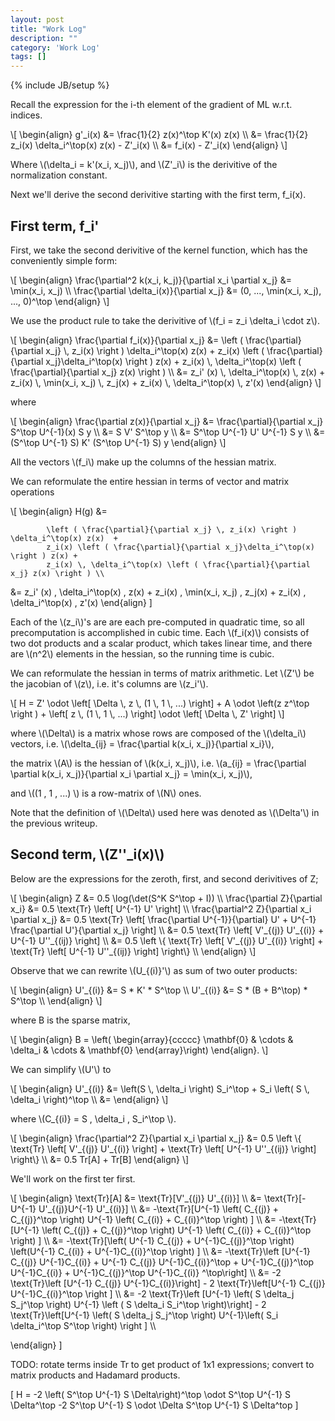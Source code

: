 ```yaml
---
layout: post
title: "Work Log"
description: ""
category: 'Work Log'
tags: []
---
```

{% include JB/setup %}

Recall  the expression for the i-th element of the gradient of ML w.r.t. indices.

<div>
\[
\begin{align}
g'_i(x) &= \frac{1}{2} z(x)^\top K'(x) z(x) \\
        &= \frac{1}{2} z_i(x) \delta_i^\top(x) z(x) - Z'_i(x) \\
        &= f_i(x) - Z'_i(x)
\end{align}
\]
</div>

Where \\(\delta_i = k'(x_i, x_j)\\), and \\(Z'_i\\) is the derivitive of the normalization constant.

    


Next we'll derive the second derivitive starting with the first term, f_i(x).

First term, f_i'
------------------

First, we take the second derivitive of the kernel function, which has the conveniently simple form:

<div>
\[
\begin{align}
\frac{\partial^2 k(x_i, k_j)}{\partial x_i \partial x_j} &= \min(x_i, x_j) \\
\frac{\partial \delta_i(x)}{\partial x_j} &= (0, ..., \min(x_i, x_j), ..., 0)^\top
\end{align}
\]
</div>

We use the product rule to take the derivitive of \\(f_i = z_i \delta_i \cdot  z\\).

<div>
\[
\begin{align}
\frac{\partial f_i(x)}{\partial x_j} &=
            \left ( \frac{\partial}{\partial x_j} \, z_i(x) \right ) \delta_i^\top(x) z(x)  +
            z_i(x) \left ( \frac{\partial}{\partial x_j}\delta_i^\top(x) \right ) z(x) +
            z_i(x) \, \delta_i^\top(x) \left ( \frac{\partial}{\partial x_j} z(x) \right ) \\
&=
            z_i' (x) \, \delta_i^\top(x) \, z(x)  +
            z_i(x) \, \min(x_i, x_j) \, z_j(x) + 
            z_i(x) \, \delta_i^\top(x) \, z'(x)
\end{align}
\]
</div>

where 

<div>
\[
\begin{align}
\frac{\partial z(x)}{\partial x_j} &= \frac{\partial}{\partial x_j} S^\top U^{-1}(x) S y \\
        &= S V' S^\top y \\
        &= S^\top U^{-1} U' U^{-1} S y \\
        &= (S^\top U^{-1} S) K' (S^\top U^{-1} S) y
\end{align}
\]
</div>

All the vectors \\(f_i\\) make up the columns of the hessian matrix.

We can reformulate the entire hessian in terms of vector and matrix operations

<div>
\[
\begin{align}
H(g) &=
            
            \left ( \frac{\partial}{\partial x_j} \, z_i(x) \right ) \delta_i^\top(x) z(x)  +
            z_i(x) \left ( \frac{\partial}{\partial x_j}\delta_i^\top(x) \right ) z(x) +
            z_i(x) \, \delta_i^\top(x) \left ( \frac{\partial}{\partial x_j} z(x) \right ) \\
&=
            z_i' (x) \, \delta_i^\top(x) \, z(x)  +
            z_i(x) \, \min(x_i, x_j) \, z_j(x) + 
            z_i(x) \, \delta_i^\top(x) \, z'(x)
\end{align}
\]
</div>


Each of the \\(z_i\\)'s are are each pre-computed in quadratic time, so all precomputation is accomplished in cubic time.  Each \\(f_i(x)\\) consists of two dot products and a scalar product, which takes linear time, and there are \\(n^2\\) elements in the hessian, so the running time is cubic.

We can reformulate the hessian in terms of matrix arithmetic.  Let \\(Z'\\) be the jacobian of \\(z\\), i.e. it's columns are \\(z_i'\\).  

<div>
\[
H = Z' \odot \left[ \Delta \, z \, (1 \, 1 \, ...) \right] + A \odot \left(z z^\top \right ) + \left[ z \, (1 \, 1 \, ...) \right] \odot \left[ \Delta \, Z' \right]
\]
</div>

where \\(\Delta\\) is a matrix whose rows are composed of the \\(\delta_i\\) vectors, i.e. \\(\delta_{ij} = \frac{\partial k(x_i, x_j)}{\partial x_i}\\), 
      
the matrix \\(A\\) is the hessian of \\(k(x_i, x_j)\\), i.e. \\(a_{ij} = \frac{\partial \partial k(x_i, x_j)}{\partial x_i \partial x_j} = \min(x_i, x_j)\\),

and \\((1 \, 1 \, ...) \\) is a row-matrix of \\(N\\) ones.

Note that the definition of \\(\Delta\\) used here was denoted as \\(\Delta'\\) in the previous writeup.

Second term, \\(Z''_i(x)\\)
------------------------

Below are the expressions for the zeroth, first, and second derivitives of Z;

<div>
\[
\begin{align}
Z &= 0.5 \log(\det(S^K S^\top + I)) \\
\frac{\partial Z}{\partial x_i} &= 0.5 \text{Tr} \left[ U^{-1} U' \right] \\
\frac{\partial^2 Z}{\partial x_i \partial x_j} &= 0.5 \text{Tr} \left[ \frac{\partial U^{-1}}{\partial} U' + U^{-1} \frac{\partial U'}{\partial x_j} \right] \\
        &= 0.5 \text{Tr} \left[ V'_{(j)} U'_{(i)} + U^{-1} U''_{(ij)} \right] \\
        &= 0.5 \left \{ \text{Tr} \left[ V'_{(j)} U'_{(i)} \right] + \text{Tr} \left[ U^{-1} U''_{(ij)} \right] \right\} \\
\end{align}
\]
</div>

Observe that we can rewrite \\(U_{(i)}'\\) as sum of two outer products:

<div>
\[
\begin{align}
U'_{(i)} &= S * K' * S^\top \\
U'_{(i)} &= S * (B + B^\top) * S^\top \\
\end{align}
\]
</div>

where B is the sparse matrix,

<div>
\[
\begin{align}
B = \left( \begin{array}{ccccc}
        \mathbf{0} & \cdots & \delta_i & \cdots & \mathbf{0}
    \end{array}\right)
\end{align}.
\]
</div>

We can simplify \\(U'\\) to

<div>
\[
\begin{align}
U'_{(i)} &= \left(S \, \delta_i \right) S_i^\top  + S_i \left( S \, \delta_i \right)^\top \\
         &= 
\end{align}
\]
</div>

where \\(C_{(i)} = S \, \delta_i \, S_i^\top \\).

<div>
\[
\begin{align}
\frac{\partial^2 Z}{\partial x_i \partial x_j} &= 
        0.5 \left \{ \text{Tr} \left[ V'_{(j)} U'_{(i)} \right] + \text{Tr} \left[ U^{-1} U''_{(ij)} \right] \right\} \\
            &= 0.5 Tr[A] + Tr[B]
\end{align}
\]
</div>

We'll work on the first ter first.


<div>
\[
\begin{align}
    \text{Tr}[A] &= \text{Tr}[V'_{(j)} U'_{(i)}] \\
          &= \text{Tr}[-U^{-1} U'_{(j)}U^{-1} U'_{(i)}] \\
          &= -\text{Tr}[U^{-1} \left( C_{(j)} + C_{(j)}^\top \right) U^{-1} \left( C_{(i)} + C_{(i)}^\top \right) ] \\
          &= -\text{Tr}[U^{-1} \left( C_{(j)} + C_{(j)}^\top \right) U^{-1} \left( C_{(i)} + C_{(i)}^\top \right) ] \\
          &= -\text{Tr}[\left( U^{-1}  C_{(j)} + U^{-1}C_{(j)}^\top \right) \left(U^{-1}  C_{(i)} + U^{-1}C_{(i)}^\top \right) ] \\
          &= -\text{Tr}\left [U^{-1}  C_{(j)} U^{-1}C_{(i)} + U^{-1}  C_{(j)} U^{-1}C_{(i)}^\top + U^{-1}C_{(j)}^\top U^{-1}C_{(i)} + U^{-1}C_{(j)}^\top U^{-1}C_{(i)} ^\top\right] \\
          &= -2 \text{Tr}\left [U^{-1}  C_{(j)} U^{-1}C_{(i)}\right]  - 2 \text{Tr}\left[U^{-1} C_{(j)} U^{-1}C_{(i)}^\top \right ] \\
          &= -2 \text{Tr}\left [U^{-1} \left( S \delta_j S_j^\top \right) U^{-1} \left ( S \delta_i S_i^\top \right)\right]  - 2 \text{Tr}\left[U^{-1} \left( S \delta_j S_j^\top \right) U^{-1}\left( S_i \delta_i^\top S^\top \right) \right ] \\

\end{align}
\]

TODO: rotate terms inside Tr to get product of 1x1 expressions; convert to matrix products and Hadamard products.  

\[
    H = -2 \left( S^\top U^{-1} S \Delta\right)^\top \odot S^\top U^{-1} S \Delta^\top  -2 S^\top U^{-1} S \odot \Delta S^\top U^{-1} S \Delta^top
\]

</div>

